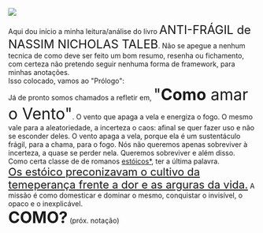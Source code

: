 <!-- ---
title: "Anti-Frágil"
date: "2021-01-01"
--- -->

![](https://storage.googleapis.com/ime_ufg/img/81-4eCJEtjL.jpg)

<p>
    Aqui dou início a minha leitura/análise do livro <span style="font-size:24px">ANTI-FRÁGIL de NASSIM NICHOLAS TALEB</span>.
    Não se apegue a nenhum tecnica de como deve ser feito um bom resumo, resenha ou fichamento, com certeza 
    não pretendo seguir nenhuma forma de framework, para minhas anotações.<br />
    Isso colocado, vamos ao "Prólogo":<br />
    Já de pronto somos chamados a refletir em, <span style="font-size:32px">"<b>Como</b> amar o Vento"</span>. O vento que apaga a vela e energiza o fogo.
    O mesmo vale para a aleatoriedade, a incerteza o caos: afinal se quer fazer uso e não se esconder deles.
    O vento apaga a vela, porque ela é um sustentáculo frágil, para a chama, para o fogo.
    Nós não queremos apenas sobreviver à incerteza, a quase se perder nela. Queremos sobreviver e além disso. 
    Como certa classe de de romanos <u>estóicos*</u>, ter a última palavra.<br />
    <u style="font-size:22px">Os estóico preconizavam o cultivo da temeperança frente a dor e as arguras da vida.</u>
    A missão é como domesticar e dominar o mesmo, conquistar o invisível, o opaco e o inexplicável.<br />
    <b style="font-size:32px">COMO?</b> (próx. notação)
</p>